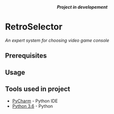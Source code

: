 ***<p align="center">Project in developement</p>***

# RetroSelector

*An expert system for choosing video game console*

## Prerequisites

## Usage

## Tools used in project

* [PyCharm](https://www.jetbrains.com/pycharm/) - Python IDE
* [Python 3.6](https://www.python.org) - Python
